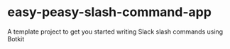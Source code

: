 # easy-peasy-slash-command-app
A template project to get you started writing Slack slash commands using Botkit
